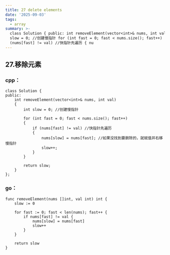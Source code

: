 ```yaml
---
title: 27 delete elements
date: '2025-09-03'
tags:
  - array
summary: >-
  class Solution { public: int removeElement(vector<int>& nums, int val) { int
  slow = 0; //创建慢指针 for (int fast = 0; fast < nums.size(); fast++) { if
  (nums[fast] != val) //快指针先遍历 { nu
---
```

## 27.移除元素
### cpp：

    class Solution {
    public:
        int removeElement(vector<int>& nums, int val)
        {
            int slow = 0; //创建慢指针
    
            for (int fast = 0; fast < nums.size(); fast++)
            {
                if (nums[fast] != val) //快指针先遍历
                {
                    nums[slow] = nums[fast]; //如果没找到要删除的，就赋值并右移慢指针
                    slow++;
                }
            }
    
            return slow;
        }
    };

### go：

    func removeElement(nums []int, val int) int {
        slow := 0

        for fast := 0; fast < len(nums); fast++ {
            if nums[fast] != val {
                nums[slow] = nums[fast]
                slow++
            }
        }

        return slow
    }
